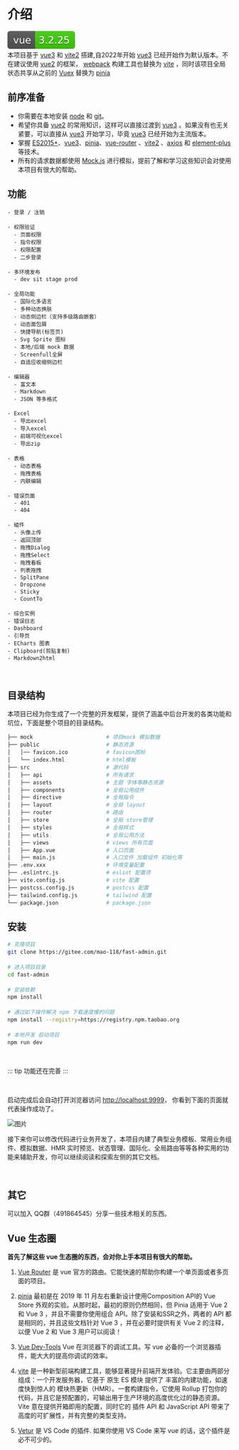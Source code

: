# 介绍
[![vue](/images/vue-version.svg)](https://github.com/vuejs/vue)
<br />
本项目基于 [vue3](https://staging-cn.vuejs.org/guide/introduction.html) 和 [vite2](https://vitejs.cn/) 搭建,自2022年开始 [vue3](https://staging-cn.vuejs.org/guide/introduction.html) 已经开始作为默认版本。不在建议使用 [vue2](https://cn.vuejs.org/) 的框架， [webpack](https://www.webpackjs.com/) 构建工具也替换为 [vite](https://vitejs.cn/) ，同时该项目全局状态共享从之前的 [Vuex](https://vuex.vuejs.org/) 替换为 [pinia](https://pinia.vuejs.org/introduction.html)
## 前序准备
- 你需要在本地安装 [node](http://nodejs.org/) 和 [git](https://git-scm.com/)。
- 希望你具备 [vue2](https://cn.vuejs.org/) 的常用知识，这样可以直接过渡到 [vue3](https://staging-cn.vuejs.org/guide/introduction.html) 。如果没有也无关紧要，可以直接从 [vue3](https://staging-cn.vuejs.org/guide/introduction.html) 开始学习，毕竟 [vue3](https://staging-cn.vuejs.org/guide/introduction.html) 已经开始为主流版本。
- 掌握 [ES2015+](https://es6.ruanyifeng.com/)、[vue3](https://staging-cn.vuejs.org/guide/introduction.html)、[pinia](https://pinia.vuejs.org/introduction.html)、[vue-router](https://router.vuejs.org/) 、[vite2](https://vitejs.cn/) 、[axios](http://www.axios-js.com/zh-cn/docs/) 和 [element-plus](https://element-plus.gitee.io/zh-CN/guide/design.html) 等技术。
- 所有的请求数据都使用 [Mock.js](http://mockjs.com/) 进行模拟，提前了解和学习这些知识会对使用本项目有很大的帮助。

## 功能

```
- 登录 / 注销

- 权限验证
  - 页面权限
  - 指令权限
  - 权限配置
  - 二步登录

- 多环境发布
  - dev sit stage prod

- 全局功能
  - 国际化多语言
  - 多种动态换肤
  - 动态侧边栏（支持多级路由嵌套）
  - 动态面包屑
  - 快捷导航(标签页)
  - Svg Sprite 图标
  - 本地/后端 mock 数据
  - Screenfull全屏
  - 自适应收缩侧边栏

- 编辑器
  - 富文本
  - Markdown
  - JSON 等多格式

- Excel
  - 导出excel
  - 导入excel
  - 前端可视化excel
  - 导出zip

- 表格
  - 动态表格
  - 拖拽表格
  - 内联编辑

- 错误页面
  - 401
  - 404

- 組件
  - 头像上传
  - 返回顶部
  - 拖拽Dialog
  - 拖拽Select
  - 拖拽看板
  - 列表拖拽
  - SplitPane
  - Dropzone
  - Sticky
  - CountTo

- 综合实例
- 错误日志
- Dashboard
- 引导页
- ECharts 图表
- Clipboard(剪贴复制)
- Markdown2html
```

<br/>



## 目录结构

本项目已经为你生成了一个完整的开发框架，提供了涵盖中后台开发的各类功能和坑位，下面是整个项目的目录结构。

```bash
├── mock                       # 项目mock 模拟数据
├── public                     # 静态资源
│   │── favicon.ico            # favicon图标
│   └── index.html             # html模板
├── src                        # 源代码
│   ├── api                    # 所有请求
│   ├── assets                 # 主题 字体等静态资源
│   ├── components             # 全局公用组件
│   ├── directive              # 全局指令
│   ├── layout                 # 全局 layout
│   ├── router                 # 路由
│   ├── store                  # 全局 store管理
│   ├── styles                 # 全局样式
│   ├── utils                  # 全局公用方法
│   ├── views                  # views 所有页面
│   ├── App.vue                # 入口页面
│   ├── main.js                # 入口文件 加载组件 初始化等
├── .env.xxx                   # 环境变量配置
├── .eslintrc.js               # eslint 配置项
├── vite.config.js             # vite 配置
├── postcss.config.js          # postcss 配置
├── tailwind.config.js         # tailwind 配置 
└── package.json               # package.json
```

## 安装

```bash
# 克隆项目
git clone https://gitee.com/mao-118/fast-admin.git

# 进入项目目录
cd fast-admin

# 安装依赖
npm install

# 通过如下操作解决 npm 下载速度慢的问题
npm install --registry=https://registry.npm.taobao.org

# 本地开发 启动项目
npm run dev
```

<br/>

::: tip
功能还在完善
:::

<br/>

启动完成后会自动打开浏览器访问 [http://localhost:9999](http://localhost:9999)， 你看到下面的页面就代表操作成功了。

![图片](https://panjiachen.gitee.io/gitee-cdn/vue-element-admin-site/1bc334a6-32a-4f29-a037-ac3f5ce32588.png)

接下来你可以修改代码进行业务开发了，本项目内建了典型业务模板、常用业务组件、模拟数据、HMR 实时预览、状态管理、国际化、全局路由等等各种实用的功能来辅助开发，你可以继续阅读和探索左侧的其它文档。

<br/>



## 其它

可以加入 QQ群（491864545）分享一些技术相关的东西。

## Vue 生态圈

**首先了解这些 vue 生态圈的东西，会对你上手本项目有很大的帮助。**

1. [Vue Router](https://router.vuejs.org/) 是 vue 官方的路由。它能快速的帮助你构建一个单页面或者多页面的项目。

2. [pinia](https://pinia.vuejs.org/introduction.html) 最初是在 2019 年 11 月左右重新设计使用Composition API的 Vue Store 外观的实验。从那时起，最初的原则仍然相同，但 Pinia 适用于 Vue 2 和 Vue 3 ，并且不需要你使用组合 API。除了安装和SSR之外，两者的 API 都是相同的，并且这些文档针对 Vue 3 ，并在必要时提供有关 Vue 2 的注释，以便 Vue 2 和 Vue 3 用户可以阅读！

3. [Vue Dev-Tools](https://github.com/vuejs/vue-devtools) Vue 在浏览器下的调试工具。写 vue 必备的一个浏览器插件，能大大的提高你调试的效率。

4. [vite](https://vitejs.cn/) 是一种新型前端构建工具，能够显著提升前端开发体验。它主要由两部分组成：一个开发服务器，它基于 原生 ES 模块 提供了 丰富的内建功能，如速度快到惊人的 模块热更新（HMR）。一套构建指令，它使用 Rollup 打包你的代码，并且它是预配置的，可输出用于生产环境的高度优化过的静态资源。Vite 意在提供开箱即用的配置，同时它的 插件 API 和 JavaScript API 带来了高度的可扩展性，并有完整的类型支持。

5. [Vetur](https://github.com/vuejs/vetur) 是 VS Code 的插件. 如果你使用 VS Code 来写 vue 的话，这个插件是必不可少的。

